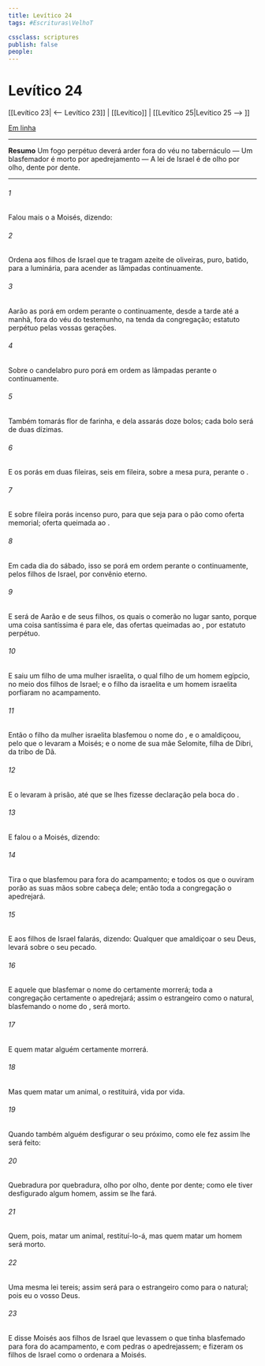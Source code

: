 ```yaml
---
title: Levítico 24
tags: #Escrituras\VelhoT

cssclass: scriptures
publish: false
people:
---
```


# Levítico 24
[[Levítico 23| <-- Levítico 23]] | [[Levítico]] | [[Levítico 25|Levítico 25 --> ]]

[Em linha](https://churchofjesuschrist.org/study/scriptures/ot/lev/24?lang=por)

---
__Resumo__
Um fogo perpétuo deverá arder fora do véu no tabernáculo — Um blasfemador é morto por apedrejamento — A lei de Israel é de olho por olho, dente por dente.

---
###### 1 
Falou mais o  a Moisés, dizendo:

###### 2 
Ordena aos filhos de Israel que te tragam azeite de oliveiras, puro, batido, para a luminária, para acender as lâmpadas continuamente.

###### 3 
Aarão as porá em ordem perante o  continuamente, desde a tarde até a manhã, fora do véu do testemunho, na tenda da congregação; estatuto perpétuo  pelas vossas gerações.

###### 4 
Sobre o candelabro  puro porá em ordem as lâmpadas perante o  continuamente.

###### 5 
Também tomarás  flor de farinha, e dela assarás doze bolos; cada bolo será de duas dízimas.

###### 6 
E os porás em duas fileiras, seis em  fileira, sobre a mesa pura, perante o .

###### 7 
E sobre  fileira porás incenso puro, para que seja para o pão como oferta memorial; oferta queimada  ao .

###### 8 
Em cada dia do sábado, isso se porá em ordem perante o  continuamente, pelos filhos de Israel, por convênio eterno.

###### 9 
E será de Aarão e de seus filhos, os quais o comerão no lugar santo, porque uma coisa santíssima é para ele, das ofertas queimadas ao , por estatuto perpétuo.

###### 10 
E saiu um filho de uma mulher israelita, o qual  filho de um homem egípcio, no meio dos filhos de Israel; e o filho da israelita e um homem israelita porfiaram no acampamento.

###### 11 
Então o filho da mulher israelita blasfemou o nome do , e o amaldiçoou, pelo que o levaram a Moisés; e o nome de sua mãe  Selomite, filha de Dibri, da tribo de Dã.

###### 12 
E o levaram à prisão, até que se lhes fizesse declaração pela boca do .

###### 13 
E falou o  a Moisés, dizendo:

###### 14 
Tira o que blasfemou para fora do acampamento; e todos os que o ouviram porão as suas mãos sobre cabeça dele; então toda a congregação o apedrejará.

###### 15 
E aos filhos de Israel falarás, dizendo: Qualquer que amaldiçoar o seu Deus, levará sobre  o seu pecado.

###### 16 
E aquele que blasfemar o nome do  certamente morrerá; toda a congregação certamente o apedrejará; assim o estrangeiro como o natural, blasfemando o nome do , será morto.

###### 17 
E quem matar alguém certamente morrerá.

###### 18 
Mas quem matar um animal, o restituirá, vida por vida.

###### 19 
Quando também alguém desfigurar o seu próximo, como ele fez assim lhe será feito:

###### 20 
Quebradura por quebradura, olho por olho, dente por dente; como ele tiver desfigurado algum homem, assim se lhe fará.

###### 21 
Quem, pois, matar um animal, restituí-lo-á, mas quem matar um homem será morto.

###### 22 
Uma mesma lei tereis; assim será para o estrangeiro como para o natural; pois eu  o  vosso Deus.

###### 23 
E disse Moisés aos filhos de Israel que levassem o que tinha blasfemado para fora do acampamento, e com pedras o apedrejassem; e fizeram os filhos de Israel como o  ordenara a Moisés.

